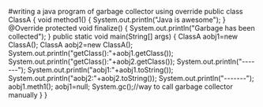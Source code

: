 #writing a java program of garbage collector using override
public class ClassA
{
void method1()
{
System.out.println("Java is awesome");
}
@Override
protected void finalize()
{
System.out.println("Garbage has been collected");
}
public static void main(String[] args)
{
ClassA aobj1=new ClassA();
ClassA aobj2=new ClassA();
System.out.println("getClass():"+aobj1.getClass());
System.out.println("getClass():"+aobj2.getClass());
System.out.println("-------");
System.out.println("aobj1:"+aobj1.toString());
System.out.println("aobj2:"+aobj2.toString());
System.out.println("-------");
aobj1.meth1();
aobj1=null;
System.gc();//way to call garbage collector manually
}
}
